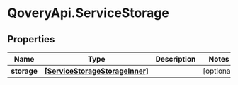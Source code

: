 # QoveryApi.ServiceStorage

## Properties

Name | Type | Description | Notes
------------ | ------------- | ------------- | -------------
**storage** | [**[ServiceStorageStorageInner]**](ServiceStorageStorageInner.md) |  | [optional] 


